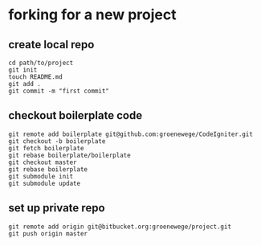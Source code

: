 # forking for a new project

## create local repo

	cd path/to/project
	git init
	touch README.md
	git add .
	git commit -m "first commit"

## checkout boilerplate code

	git remote add boilerplate git@github.com:groenewege/CodeIgniter.git
	git checkout -b boilerplate
	git fetch boilerplate
	git rebase boilerplate/boilerplate
	git checkout master
	git rebase boilerplate
	git submodule init
	git submodule update

## set up private repo

	git remote add origin git@bitbucket.org:groenewege/project.git
	git push origin master

